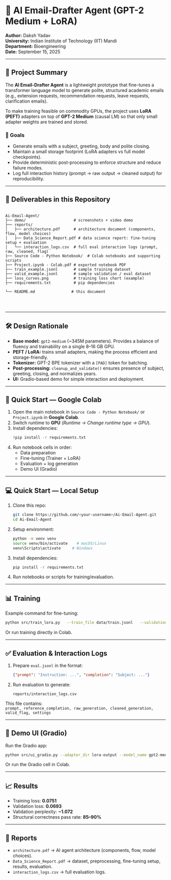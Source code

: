 


# 📧 AI Email-Drafter Agent (GPT-2 Medium + LoRA)

**Author:** Daksh Yadav  
**University:** Indian Institute of Technology (IIT) Mandi  
**Department:** Bioengineering  
**Date:** September 15, 2025  

---

## 📌 Project Summary

The **AI Email-Drafter Agent** is a lightweight prototype that fine-tunes a transformer language model to generate polite, structured academic emails (e.g., extension requests, recommendation requests, leave requests, clarification emails).  

To make training feasible on commodity GPUs, the project uses **LoRA (PEFT)** adapters on top of **GPT-2 Medium** (causal LM) so that only small adapter weights are trained and stored.

### 🎯 Goals
- Generate emails with a subject, greeting, body and polite closing.  
- Maintain a small storage footprint (LoRA adapters vs full model checkpoints).  
- Provide deterministic post-processing to enforce structure and reduce failure modes.  
- Log full interaction history (prompt → raw output → cleaned output) for reproducibility.  

---

## 📂 Deliverables in this Repository

```

Ai-Email-Agent/
├── demo/                     # screenshots + video demo
├── reports/
│   ├── architecture.pdf      # architecture document (components, flow, model choices)
│   ├── Data_Science_Report.pdf # data science report: fine-tuning setup + evaluation
│   └── interaction_logs.csv  # full eval interaction logs (prompt, raw, cleaned, flag)
├── Source Code - Python Notebook/  # Colab notebooks and supporting scripts
├── Project.ipynb - Colab.pdf # exported notebook PDF
├── train_example.jsonl       # sample training dataset
├── valid_example.jsonl       # sample validation / eval dataset
├── loss_curves.png           # training loss chart (example)
├── requirements.txt          # pip dependencies

└── README.md                # this document




```

---

## 🛠️ Design Rationale

- **Base model:** `gpt2-medium` (~345M parameters). Provides a balance of fluency and trainability on a single 8–16 GB GPU.  
- **PEFT / LoRA:** trains small adapters, making the process efficient and storage-friendly.  
- **Tokenizer:** GPT-2 BPE tokenizer with a `[PAD]` token for batching.  
- **Post-processing:** `cleanup_and_validate()` ensures presence of subject, greeting, closing, and normalizes years.  
- **UI:** Gradio-based demo for simple interaction and deployment.  

---

## 🚀 Quick Start — Google Colab

1. Open the main notebook in `Source Code - Python Notebook/` or `Project.ipynb` in **Google Colab**.  
2. Switch runtime to **GPU** (*Runtime → Change runtime type → GPU*).  
3. Install dependencies:  
   ```bash
   !pip install -r requirements.txt
   ```  
4. Run notebook cells in order:  
   - Data preparation  
   - Fine-tuning (Trainer + LoRA)  
   - Evaluation + log generation  
   - Demo UI (Gradio)  

---

## 💻 Quick Start — Local Setup

1. Clone this repo:
   ```bash
   git clone https://github.com/<your-username>/Ai-Email-Agent.git
   cd Ai-Email-Agent
   ```

2. Setup environment:
   ```bash
   python -m venv venv
   source venv/bin/activate    # macOS/Linux
   venv\Scripts\activate     # Windows
   ```

3. Install dependencies:
   ```bash
   pip install -r requirements.txt
   ```

4. Run notebooks or scripts for training/evaluation.

---

## 📊 Training

Example command for fine-tuning:
```bash
python src/train_lora.py   --train_file data/train.jsonl   --validation_file data/valid.jsonl   --output_dir lora-output   --model_name_or_path gpt2-medium   --per_device_train_batch_size 1   --gradient_accumulation_steps 8   --num_train_epochs 8   --learning_rate 2e-4   --fp16
```

Or run training directly in Colab.  

---

## ✅ Evaluation & Interaction Logs

1. Prepare `eval.jsonl` in the format:  
   ```json
   {"prompt": "Instruction: ...", "completion": "Subject: ..."}
   ```

2. Run evaluation to generate:  
   ```
   reports/interaction_logs.csv
   ```  

This file contains:  
`prompt, reference_completion, raw_generation, cleaned_generation, valid_flag, settings`

---

## 🎨 Demo UI (Gradio)

Run the Gradio app:
```bash
python src/ui_gradio.py --adapter_dir lora-output --model_name gpt2-medium
```

Or run the Gradio cell in Colab.  

---

## 📈 Results

- Training loss: **0.0751**  
- Validation loss: **0.0693**  
- Validation perplexity: **~1.072**  
- Structural correctness pass rate: **85–90%**  

---

## 📑 Reports

- `architecture.pdf` → AI agent architecture (components, flow, model choices).  
- `Data_Science_Report.pdf` → dataset, preprocessing, fine-tuning setup, results, evaluation.  
- `interaction_logs.csv` → full evaluation logs.  


